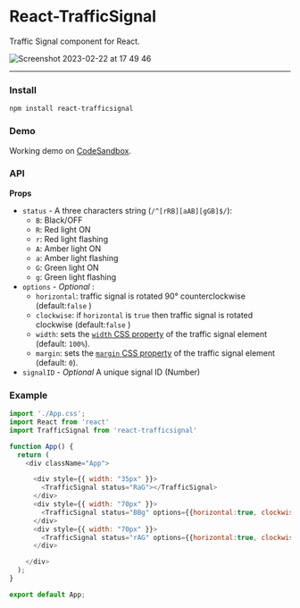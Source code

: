 # React-TrafficSignal
Traffic Signal component for React.

![Screenshot 2023-02-22 at 17 49 46](https://user-images.githubusercontent.com/5993480/220698672-fe251739-e071-4e7a-8b39-2835a90789ac.png)

---

### Install

```
npm install react-trafficsignal
```

### Demo
Working demo on [CodeSandbox](https://codesandbox.io/s/react-trafficsignal-1n1rx2).


### API

**Props**
- `status` - A three characters string (```/^[rRB][aAB][gGB]$/```):
  -  ```B```: Black/OFF  
  -  ```R```: Red light ON
  -  ```r```: Red light flashing
  -  ```A```: Amber light ON 
  -  ```a```: Amber light flashing
  -  ```G```: Green light ON 
  -  ```g```: Green light flashing
- `options` - _Optional_ :
  -  ```horizontal```: traffic signal is rotated 90° counterclockwise (default:```false``` )  
  -  ```clockwise```: if ```horizontal``` is ```true``` then traffic signal is rotated clockwise (default:```false``` ) 
  -  ```width```: sets the [```width``` CSS property](https://developer.mozilla.org/en-US/docs/Web/CSS/width) of the traffic signal element (default: ```100%```).
  -  ```margin```: sets the [```margin``` CSS property](https://developer.mozilla.org/en-US/docs/Web/CSS/margin) of the traffic signal element (default: ```0```).
- `signalID` - _Optional_ A unique signal ID (Number)

### Example
```js
import './App.css';
import React from 'react'
import TrafficSignal from 'react-trafficsignal'

function App() {
  return (
    <div className="App">

      <div style={{ width: "35px" }}>
        <TrafficSignal status="RaG"></TrafficSignal>
      </div>
      <div style={{ width: "70px" }}>
        <TrafficSignal status="BBg" options={{horizontal:true, clockwise:false}}></TrafficSignal>
      </div>
      <div style={{ width: "70px" }}>
        <TrafficSignal status="rAG" options={{horizontal:true, clockwise:true}}></TrafficSignal>
      </div>

    </div>
  );
}

export default App;
```

